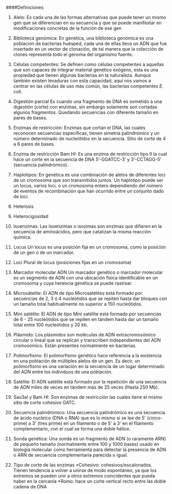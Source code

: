 
####Definiciones


1.	Alelo:
Es cada una de las formas alternativas que puede tener un mismo gen que se diferencian en su secuencia y que se puede manifestar en
modificaciones concretas de la función de ese gen

2.	Biblioteca genómica:
En genética, una biblioteca genómica es una población de bacterias huésped, cada una de ellas lleva un ADN que fue insertado en un 
vector de clonación, de tal manera que la colección de clones representa todo el genoma del organismo fuente.

3.	Células competentes: 
Se definen como células competentes a aquellas que son capaces de integrar material genético exógeno, esta es una propiedad que tienen 
algunas bacterias en la naturaleza. Aunque también existen levaduras con esta capacidad, aquí nos vamos a centrar en las células de uso
más común, las bacterias competentes *E. coli*.

4.	Digestión parcial
Es cuando una fragmento de DNA es sometido a una digestión (corte) con enzimas, sin embargo solamente son cortadas algunos fragmentos. 
Quedando secuencias con diferente tamaño en pares de bases.

5.	Enzimas de restricción:
Enzimas que cortan el DNA, las cuales reconocen secuencias específicas, tienen simetría palindrómico y un número determinado de 
nucleótidos en la secuencia. Sitio de corte de 4 a 6 pares de bases.

6.	Enzima de restricción Bam HI:
Es una enzima de restricción tipo II la cual hace un corte en la secuencia de DNA  5’-GGATCC-3’ y 3’-CCTAGG-5’ (secuencia palindrómico).

7.	Haplotipos:
En genética es una combinación de alelos de diferentes loci de un cromosoma que son transmitidos juntos. Un haplotipo puede ser un locus,
varios loci, o un cromosoma entero dependiendo del número de eventos de recombinación que han ocurrido entre un conjunto dado de loci.

8.	Heterosis

9.	Heterocigosidad 

10.	Isoenzimas:
Las isoenzimas o isozimas son enzimas que difieren en la secuencia de aminoácidos, pero que catalizan la misma reacción química.

11.	Locus 
Un locus es una posición fija en un cromosoma, como la posición de un gen o de un marcador.

12.	Loci 
Plural de locus (posiciones fijas en un cromosoma)

13.	Marcador molecular ADN
Un marcador genético o marcador molecular es un segmento de ADN con una ubicación física identificable en un cromosoma y cuya herencia
genética se puede rastrear.

14.	Microsátelite:
El ADN de tipo Microsatélites está formado por secuencias de 2, 3 ó 4 nucleótidos que se repiten hasta dar bloques con un tamaño total
habitualmente no superior a 150 nucleótidos.

15.	Mini satélite:
El ADN de tipo Mini satélite está formado por secuencias de 6 - 25 nucleótidos que se repiten en tándem hasta dar un tamaño total entre 
100 nucleótidos y 20 kb.

16.	Plásmido:
Los plásmidos son moléculas de ADN extracromosómico circular o lineal que se replican y transcriben independientes del ADN cromosómico. 
Están presentes normalmente en bacterias.

17.	Polimorfismo:
El polimorfismo genético hace referencia a la existencia en una población de múltiples alelos de un gen. Es decir, un polimorfismo es 
una variación en la secuencia de un lugar determinado del ADN entre los individuos de una población.

18.	Satélite:
El ADN satélite está formado por la repetición de una secuencia de ADN miles de veces en tándem más de 25 veces (Hasta 250 Mb).

19.	Sau3aI y Bam HI:
Son enzimas de restricción las cuales tiene el mismo sitio de corte cohesivo GATC.

20.	Secuencia palindrómico:
Una secuencia palindrómico es una secuencia de ácido nucleico (DNA o RNA) que es lo mismo si se lee de 5' (cinco-prime) a 3' 
(tres prime) en un filamento o de 5' a 3' en el filamento complementario, con el cual se forma una doble hélice.

21.	Sonda genética: 
Una sonda es un fragmento de ADN (o raramente ARN) de pequeño tamaño (normalmente entre 100 y 1000 bases) usado en biología molecular 
como herramienta para detectar la presencia de ADN o ARN de secuencia complementaria parecida o igual.

22.	Tipo de corte de las enzimas
*Cohesivo: cohesivos/escalonados. Tienen tendencia a volver a unirse de modo espontáneo, ya que los extremos se pueden unir a otros 
extremos coincidentes que pueda haber en la cercanía 
*Romo: hace un corte vertical recto entre las doble cadena de DNA

